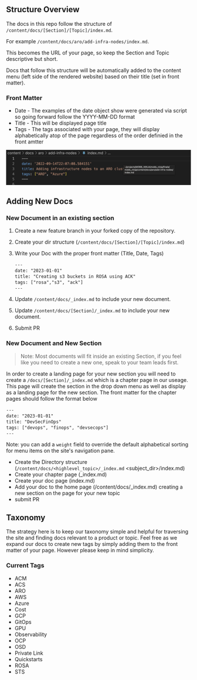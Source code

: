 ## Structure Overview

The docs in this repo follow the structure of `/content/docs/[Section]/[Topic]/index.md`.

For example `/content/docs/aro/add-infra-nodes/index.md`.

This becomes the URL of your page, so keep the Section and Topic descriptive but short.

Docs that follow this structure will be automatically added to the content menu (left side of the rendered website) based on their title (set in front matter).

### Front Matter

* Date - The examples of the date object show were generated via script so going forward follow the YYYY-MM-DD format
* Title - This will be displayed page title
* Tags - The tags associated with your page, they will display alphabetically atop of the page regardless of the order definied in the front amtter

![Front Matter Example](./contrib_files/Screen%20Shot%202023-01-09%20at%206.25.37%20PM.png)

## Adding New Docs

### New Document in an existing section

1. Create a new feature branch in your forked copy of the repository.

1. Create your dir structure (`/content/docs/[Section]/[Topic]/index.md`)

1. Write your Doc with the proper front matter (Title, Date, Tags)

   ```
   ---
   date: "2023-01-01"
   title: "Creating s3 buckets in ROSA using ACK"
   tags: ["rosa","s3", "ack"]
   ---
   ```

1. Update `/content/docs/_index.md` to include your new document.

1. Update `/content/docs/[Section]/_index.md` to include your new document.

1. Submit PR


### New Document and New Section

> Note: Most documents will fit inside an existing Section, if you feel like you need to create a new one, speak to your team leads first.

In order to create a landing page for your new section you will need to create a `/docs/[Section]/_index.md` which is a chapter page in our useage. This page will create the section in the drop down menu as well as display as a landing page for the new section. The front matter for the chapter pages should follow the format below

```
---
date: "2023-01-01"
title: "DevSecFinOps"
tags: ["devops", "finops", "devsecops"]
---
```

Note: you can add a `weight` field to override the default alphabetical sorting for menu items on the site's navigation pane.

* Create the Directory structure (`/content/docs/<highlevel_topic>/_index.md`
                                                                <subject_dir>/index.md)
* Create your chapter page (_index.md)
* Create your doc page (index.md)
* Add your doc to the home page (/content/docs/_index.md) creating a new section on the page for your new topic
* submit PR

## Taxonomy

The strategy here is to keep our taxonomy simple and helpful for traversing the site and finding docs relevant to a product or topic. Feel free as we expand our docs to create new tags by simply adding them to the front matter of your page. However please keep in mind simplicity.

### Current Tags
* ACM
* ACS
* ARO
* AWS
* Azure
* Cost
* GCP
* GitOps
* GPU
* Observability
* OCP
* OSD
* Private Link
* Quickstarts
* ROSA
* STS
